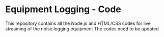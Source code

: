 # Equipment Logging - Code
This repository contains all the Node.js and HTML/CSS codes for live streaming of the noise logging equipment
The codes need to be updated
